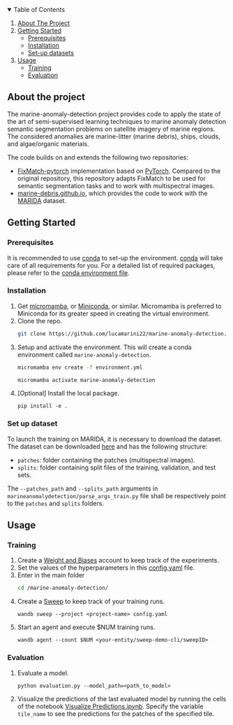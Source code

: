 <!-- TABLE OF CONTENTS -->
<details open="open">
  <summary>Table of Contents</summary>
  <ol>
    <li>
      <a href="#about-the-project">About The Project</a>
    </li>
    <li>
      <a href="#getting-started">Getting Started</a>
      <ul>
        <li><a href="#prerequisites">Prerequisites</a></li>
        <li><a href="#installation">Installation</a></li>
        <li><a href="#set-up-dataset">Set-up datasets</a></li>
      </ul>
    </li>
    <li><a href="#usage">Usage</a>
    <ul>
        <li><a href="#training">Training</a></li>
        <li><a href="#evaluation">Evaluation</a></li>
      </ul>
    </li>
  </ol>
</details>



<!-- ABOUT THE PROJECT -->
## About the project
The marine-anomaly-detection project provides code to apply the state of the art of semi-supervised learning techniques to marine anomaly detection semantic segmentation problems on satellite imagery of marine regions. The considered anomalies are marine-litter (marine debris), ships, clouds, and algae/organic materials.

The code builds on and extends the following two repositories:
- [FixMatch-pytorch](https://github.com/kekmodel/FixMatch-pytorch) implementation based on [PyTorch](https://pytorch.org/). Compared to the original repository, this repository adapts FixMatch to be used for semantic segmentation tasks and to work with multispectral images.
- [marine-debris.github.io](https://github.com/marine-debris/marine-debris.github.io), which provides the code to work with the [MARIDA](https://marine-debris.github.io/index.html) dataset.

<!-- GETTING STARTED -->
## Getting Started

### Prerequisites

It is recommended to use [conda](https://docs.conda.io/en/latest/) to set-up the environment. [conda](https://docs.conda.io/en/latest/) will take care of all requirements for you. For a detailed list of required packages, please refer to the [conda environment file](https://github.com/lucamarini22/marine-anomaly-detection/blob/main/environment.yml).

### Installation

1. Get [micromamba](https://mamba.readthedocs.io/en/latest/installation.html#micromamba), or [Miniconda](https://docs.conda.io/en/latest/miniconda.html), or similar. Micromamba is preferred to Miniconda for its greater speed in creating the virtual environment.
2. Clone the repo.
   ```sh
   git clone https://github.com/lucamarini22/marine-anomaly-detection.git
   ```
3. Setup and activate the environment. This will create a conda environment called `marine-anomaly-detection`.
   ```sh
   micromamba env create -f environment.yml
   ```
   ```sh
   micromamba activate marine-anomaly-detection
   ```
4. [Optional] Install the local package.
   ```
   pip install -e .
   ```

### Set up dataset
To launch the training on MARIDA, it is necessary to download the dataset. The dataset can be downloaded [here](https://zenodo.org/record/5151941) and has the following structure:
   
   - `patches`: folder containing the patches (multispectral images).
   - `splits`: folder containing split files of the training, validation, and test sets.

The `--patches_path` and `--splits_path` arguments in `marineanomalydetection/parse_args_train.py` file shall be respectively point to the `patches` and `splits` folders.


<!-- USAGE EXAMPLES -->
## Usage

### Training
1. Create a [Weight and Biases](https://wandb.ai) account to keep track of the experiments.
2. Set the values of the hyperparameters in this [config.yaml](https://github.com/lucamarini22/marine-anomaly-detection/blob/main/config.yaml) file.
3. Enter in the main folder
   ```sh
   cd /marine-anomaly-detection/
   ```
4. Create a [Sweep](https://docs.wandb.ai/guides/sweeps) to keep track of your training runs.
   ```
   wandb sweep --project <project-name> config.yaml
   ```
5. Start an agent and execute $NUM training runs.
   ```
   wandb agent --count $NUM <your-entity/sweep-demo-cli/sweepID>
   ```

### Evaluation
1. Evaluate a model.
   ```
   python evaluation.py --model_path=<path_to_model>
   ```
2. Visualize the predictions of the last evaluated model by running the cells of the notebook [Visualize Predictions.ipynb](https://github.com/lucamarini22/marine-anomaly-detection/blob/main/notebooks/Visualize%20Predictions.ipynb). Specify the variable `tile_name` to see the predictions for the patches of the specified tile.



<!-- ACKNOWLEDGEMENTS 
This README was based on https://github.com/othneildrew/Best-README-Template
-->